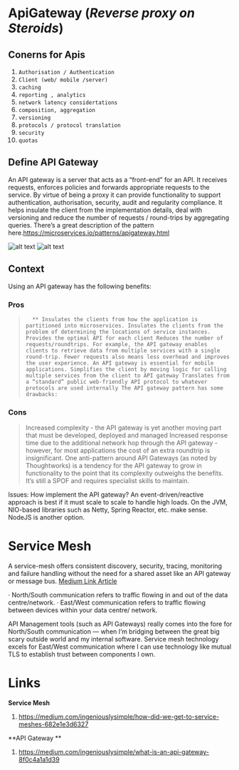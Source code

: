 # ApiGateway (*Reverse proxy on Steroids*)

## Conerns for Apis	
1. `Authorisation / Authentication`
2. `Client (web/ mobile /server)`
3. `caching`
4. `reporting , analytics`
5. `network latency considertations`
6. `composition, aggregation`
7. `versioning`
8. `protocols / protocol translation`
9. `security`
10. `quotas`
	


## Define API Gateway
An API gateway is a server that acts as a “front-end” for an API. It receives requests, enforces policies and forwards appropriate requests to the service. By virtue of being a proxy it can provide functionality to support authentication, authorisation, security, audit and regularity compliance. It helps insulate the client from the implementation details, deal with versioning and reduce the number of requests / round-trips by aggregating queries. There’s a great description of the pattern here.https://microservices.io/patterns/apigateway.html

![alt text](https://microservices.io/i/apigateway.jpg  "logo1")
 ![alt text](https://microservices.io/i/bffe.png  "logo1")
 
 
 ## Context
 Using an API gateway has the following benefits:
### Pros
>` 
** Insulates the clients from how the application is partitioned into microservices.
Insulates the clients from the problem of determining the locations of service instances.
Provides the optimal API for each client
Reduces the number of requests/roundtrips. For example, the API gateway enables clients to retrieve data from multiple services with a single round-trip. Fewer requests also means less overhead and improves the user experience. An API gateway is essential for mobile applications.
Simplifies the client by moving logic for calling multiple services from the client to API gateway
Translates from a “standard” public web-friendly API protocol to whatever protocols are used internally
The API gateway pattern has some drawbacks:`
### Cons
>Increased complexity - the API gateway is yet another moving part that must be developed, deployed and managed
Increased response time due to the additional network hop through the API gateway - however, for most applications the cost of an extra roundtrip is insignificant.
One anti-pattern around API Gateways (as noted by Thoughtworks) is a tendency for the API gateway to grow in functionality to the point that its complexity outweighs the benefits. It’s still a SPOF and requires specialist skills to maintain.

Issues:
How implement the API gateway? An event-driven/reactive approach is best if it must scale to scale to handle high loads. On the JVM, NIO-based libraries such as Netty, Spring Reactor, etc. make sense. NodeJS is another option.


# Service Mesh
A service-mesh offers consistent discovery, security, tracing, monitoring and failure handling without the need for a shared asset like an API gateway or message bus.
[Medium Link Article](https://medium.com/ingeniouslysimple/how-did-we-get-to-service-meshes-682e1e3d6327 "https://medium.com/ingeniouslysimple/how-did-we-get-to-service-meshes-682e1e3d6327")


· North/South communication refers to traffic flowing in and out of the data centre/network.
· East/West communication refers to traffic flowing between devices within your data centre/ network.


API Management tools (such as API Gateways) really comes into the fore for North/South communication — when I’m bridging between the great big scary outside world and my internal software.
Service mesh technology excels for East/West communication where I can use technology like mutual TLS to establish trust between components I own.


# Links
**Service Mesh**
1. https://medium.com/ingeniouslysimple/how-did-we-get-to-service-meshes-682e1e3d6327

**API Gateway **
1. https://medium.com/ingeniouslysimple/what-is-an-api-gateway-8f0c4a1a1d39
